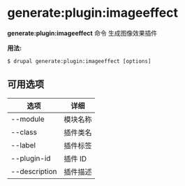 # generate:plugin:imageeffect
**generate:plugin:imageeffect** 命令 生成图像效果插件

**用法:**
```
$ drupal generate:plugin:imageeffect [options] 
```

## 可用选项
选项 | 详细
-------|-------------
--module | 模块名称
--class | 插件类名
--label | 插件标签
--plugin-id | 插件 ID
--description | 插件描述

